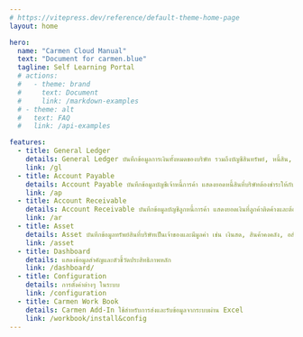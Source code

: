 ```yaml
---
# https://vitepress.dev/reference/default-theme-home-page
layout: home

hero:
  name: "Carmen Cloud Manual"
  text: "Document for carmen.blue"
  tagline: Self Learning Portal
  # actions:
  #   - theme: brand
  #     text: Document
  #     link: /markdown-examples
  # - theme: alt
  #   text: FAQ
  #   link: /api-examples

features:
  - title: General Ledger
    details: General Ledger บันทึกข้อมูลการเงินทั้งหมดของบริษัท รวมถึงบัญชีสินทรัพย์, หนี้สิน, รายได้, ค่าใช้จ่าย และทุน ใช้ในการจัดทำงบการเงินและตรวจสอบความถูกต้องของข้อมูลทางการเงิน
    link: /gl
  - title: Account Payable
    details: Account Payable บันทึกข้อมูลบัญชีเจ้าหนี้การค้า แสดงยอดหนี้สินที่บริษัทต้องชำระให้กับซัพพลายเออร์หรือผู้ขายสินค้าบริการภายในระยะเวลาที่กำหนด
    link: /ap
  - title: Account Receivable
    details: Account Receivable บันทึกข้อมูลบัญชีลูกหนี้การค้า แสดงยอดเงินที่ลูกค้าติดค้างและต้องชำระให้กับบริษัทจากการขายสินค้าหรือบริการภายในระยะเวลาที่กำหนด
    link: /ar
  - title: Asset
    details: Asset บันทึกข้อมูลทรัพย์สินที่บริษัทเป็นเจ้าของและมีมูลค่า เช่น เงินสด, สินค้าคงคลัง, อสังหาริมทรัพย์, เครื่องจักร และสิทธิบัตร
    link: /asset
  - title: Dashboard
    details: แสดงข้อมูลสำคัญและตัวชี้วัดประสิทธิภาพหลัก
    link: /dashboard/
  - title: Configuration
    details: การตั้งค่าต่างๆ ในระบบ
    link: /configuration
  - title: Carmen Work Book
    details: Carmen Add-In ใช้สำหรับการส่งและรับข้อมูลจากระบบผ่าน Excel
    link: /workbook/install&config
---
```


